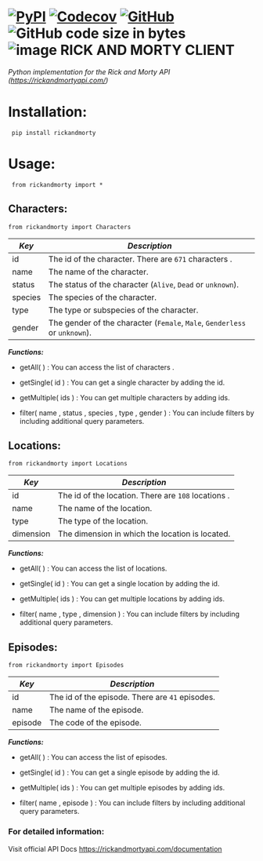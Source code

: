 [![PyPI](https://img.shields.io/pypi/v/rickandmorty?color=important)](https://pypi.org/project/rickandmorty/)
[![Codecov](https://img.shields.io/codecov/c/github/DogukanBaloglu/rickandmorty?color=brightgreen)](https://github.com/DogukanBaloglu/rickandmorty/actions/runs/226808122)
[![GitHub](https://img.shields.io/github/license/DogukanBaloglu/rickandmorty?color=yellow)](https://github.com/DogukanBaloglu/rickandmorty/blob/master/LICENSE)
![GitHub code size in bytes](https://img.shields.io/github/languages/code-size/DogukanBaloglu/rickandmorty)   
![image](https://user-images.githubusercontent.com/48068925/91556398-54024a80-e93b-11ea-9bcc-ad727eeda659.png)
RICK AND MORTY CLIENT 
=======================
 
  *Python implementation for the Rick and Morty API (https://rickandmortyapi.com/)*      

 # Installation: 
  
     pip install rickandmorty
      
 # Usage:
  
     from rickandmorty import *
  
 
 ## Characters:

    from rickandmorty import Characters  
    
| *Key* | *Description*  | 
|--|--|
| id | The id of the character. There are `671` characters . |
| name | The name of the character. | 
| status | The status of the character (`Alive`, `Dead` or `unknown`). |
| species| The species of the character. |
| type| The type or subspecies of the character. | 
| gender| The gender of the character (`Female`, `Male`, `Genderless` or `unknown`). |  

  ***Functions:***  
  
 -  getAll( )  : You can access the list of characters . 
   
 -  getSingle( id ) : You can get a single character by adding the id.
   
 -  getMultiple( ids ) : You can get multiple characters by adding  ids.
   
 -  filter( name , status , species , type , gender ) : You can include filters by including additional query parameters.
   
   
 ## Locations:

    from rickandmorty import Locations
    
| *Key* | *Description*  | 
|--|--|
| id | The id of the location. There are `108` locations . |
| name | The name of the location. | 
| type| The type of the location. | 
| dimension| The dimension in which the location is located. |  

    
  ***Functions:***  
  
  -  getAll( ) : You can access the list of locations.
   
  -  getSingle( id ) : You can get a single location by adding the id.
   
  -  getMultiple( ids ) : You can get multiple locations by adding ids.
   
  -  filter( name , type , dimension ) : You can include filters by including additional query parameters.
  
  
 ## Episodes:

    from rickandmorty import Episodes


| *Key* | *Description*  | 
|--|--|
| id | The id of the episode. There are `41` episodes. |
| name | The name of the episode. | 
| episode| The code of the episode. |  

  
  ***Functions:***   
  
 -  getAll( ) : You can access the list of episodes.   
   
 -  getSingle( id ) : You can get a single episode by adding the id.
   
 -  getMultiple( ids ) : You can get multiple episodes by adding ids.
   
 -  filter( name , episode ) : You can include filters by including additional query parameters.
    
 
  ### For detailed information:    
  
  Visit official API Docs https://rickandmortyapi.com/documentation
